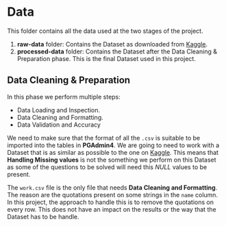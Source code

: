 # Data
This folder contains all the data used at the two stages of the project.
1. **raw-data** folder: Contains the Dataset as downloaded from [Kaggle](https://www.kaggle.com/datasets/mexwell/famous-paintings/data).
2. **processed-data** folder: Contains the Dataset after the Data Cleaning & Preparation phase. This is the final Dataset used in this project.

## Data Cleaning & Preparation
In this phase we perform multiple steps:
- Data Loading and Inspection.
- Data Cleaning and Formatting.
- Data Validation and Accuracy

We need to make sure that the format of all the `.csv` is suitable to be imported into the tables in **PGAdmin4**. 
We are going to need to work with a Dataset that is as similar as possible to the one on [Kaggle](https://www.kaggle.com/datasets/mexwell/famous-paintings/data). This means that **Handling Missing values** is not the something we perform on this Dataset as some of the questions to be solved will need this *NULL* values to be present.

The `work.csv` file is the only file that needs **Data Cleaning and Formatting**. The reason are the quotations present on some strings in the `name` column. In this project, the approach to handle this is to remove the quotations on every row. This does not have an impact on the results or the way that the Dataset has to be handle.
